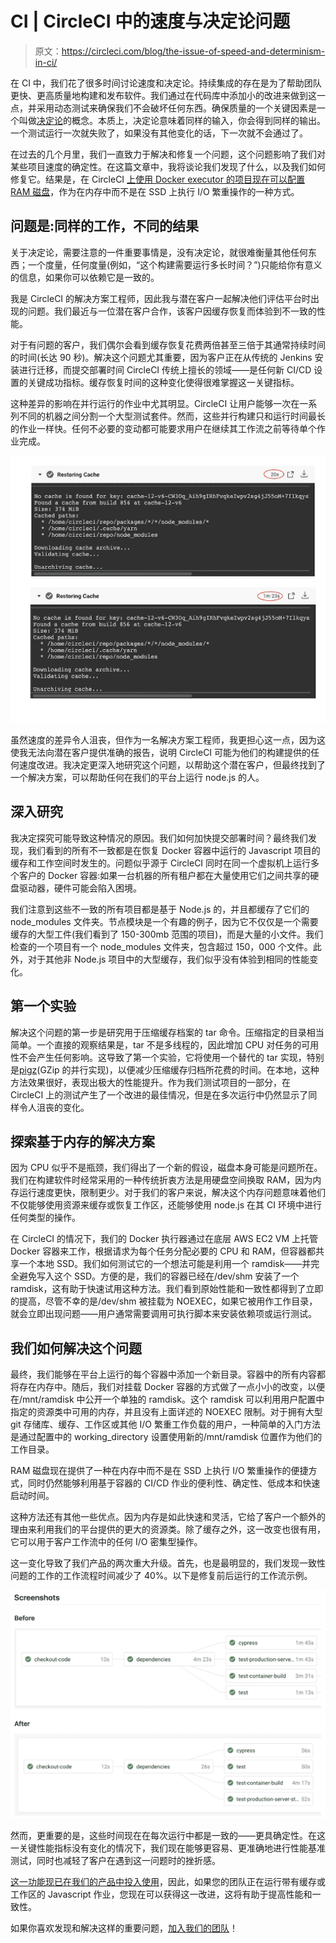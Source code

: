 # CI | CircleCI 中的速度与决定论问题

> 原文：<https://circleci.com/blog/the-issue-of-speed-and-determinism-in-ci/>

在 CI 中，我们花了很多时间讨论速度和决定论。持续集成的存在是为了帮助团队更快、更高质量地构建和发布软件。我们通过在代码库中添加小的改进来做到这一点，并采用动态测试来确保我们不会破坏任何东西。确保质量的一个关键因素是一个叫做[决定论](https://circleci.com/blog/preserve-build-integrity-prevent-problems-deterministic-builds/)的概念。本质上，决定论意味着同样的输入，你会得到同样的输出。一个测试运行一次就失败了，如果没有其他变化的话，下一次就不会通过了。

在过去的几个月里，我们一直致力于解决和修复一个问题，这个问题影响了我们对某些项目速度的确定性。在这篇文章中，我将谈论我们发现了什么，以及我们如何修复它。结果是，在 CircleCI [上使用 Docker executor 的项目现在可以配置 RAM 磁盘](https://circleci.com/docs/executor-types/#ram-disks)，作为在内存中而不是在 SSD 上执行 I/O 繁重操作的一种方式。

## 问题是:同样的工作，不同的结果

关于决定论，需要注意的一件重要事情是，没有决定论，就很难衡量其他任何东西；一个度量，任何度量(例如，“这个构建需要运行多长时间？”)只能给你有意义的信息，如果你可以依赖它是一致的。

我是 CircleCI 的解决方案工程师，因此我与潜在客户一起解决他们评估平台时出现的问题。我们最近与一位潜在客户合作，该客户因缓存恢复而体验到不一致的性能。

对于有问题的客户，我们偶尔会看到缓存恢复花费两倍甚至三倍于其通常持续时间的时间(长达 90 秒)。解决这个问题尤其重要，因为客户正在从传统的 Jenkins 安装进行迁移，而提交部署时间 CircleCI 传统上擅长的领域——是任何新 CI/CD 设置的关键成功指标。缓存恢复时间的这种变化使得很难掌握这一关键指标。

这种差异的影响在并行运行的作业中尤其明显。CircleCI 让用户能够一次在一系列不同的机器之间分割一个大型测试套件。然而，这些并行构建只和运行时间最长的作业一样快。任何不必要的变动都可能要求用户在继续其工作流之前等待单个作业完成。

![determinism-cache-times.png](img/510669c791a2c7190e6070f412673db7.png)

虽然速度的差异令人沮丧，但作为一名解决方案工程师，我更担心这一点，因为这使我无法向潜在客户提供准确的报告，说明 CircleCI 可能为他们的构建提供的任何速度改进。我决定更深入地研究这个问题，以帮助这个潜在客户，但最终找到了一个解决方案，可以帮助任何在我们的平台上运行 node.js 的人。

## 深入研究

我决定探究可能导致这种情况的原因。我们如何加快提交部署时间？最终我们发现，我们看到的所有不一致都是在恢复 Docker 容器中运行的 Javascript 项目的缓存和工作空间时发生的。问题似乎源于 CircleCI 同时在同一个虚拟机上运行多个客户的 Docker 容器:如果一台机器的所有租户都在大量使用它们之间共享的硬盘驱动器，硬件可能会陷入困境。

我们注意到这些不一致的所有项目都是基于 Node.js 的，并且都缓存了它们的 node_modules 文件夹。节点模块是一个有趣的例子，因为它不仅仅是一个需要缓存的大型工件(我们看到了 150-300mb 范围的项目)，而是大量的小文件。我们检查的一个项目有一个 node_modules 文件夹，包含超过 150，000 个文件。此外，对于其他非 Node.js 项目中的大型缓存，我们似乎没有体验到相同的性能变化。

## 第一个实验

解决这个问题的第一步是研究用于压缩缓存档案的 tar 命令。压缩指定的目录相当简单。一个直接的观察结果是，tar 不是多线程的，因此增加 CPU 对任务的可用性不会产生任何影响。这导致了第一个实验，它将使用一个替代的 tar 实现，特别是[pigz](https://github.com/madler/pigz)(GZip 的并行实现)，以便减少压缩缓存归档所花费的时间。在本地，这种方法效果很好，表现出极大的性能提升。作为我们测试项目的一部分，在 CircleCI 上的测试产生了一个改进的最佳情况，但是在多次运行中仍然显示了同样令人沮丧的变化。

## 探索基于内存的解决方案

因为 CPU 似乎不是瓶颈，我们得出了一个新的假设，磁盘本身可能是问题所在。我们在构建软件时经常采用的一种传统折衷方法是用硬盘空间换取 RAM，因为内存运行速度更快，限制更少。对于我们的客户来说，解决这个内存问题意味着他们不仅能够使用资源来缓存或恢复工作区，还能够使用 node.js 在其 CI 环境中进行任何类型的操作。

在 CircleCI 的情况下，我们的 Docker 执行器通过在底层 AWS EC2 VM 上托管 Docker 容器来工作，根据请求为每个任务分配必要的 CPU 和 RAM，但容器都共享一个本地 SSD。我们如何测试它的一个想法可能是利用一个 ramdisk——并完全避免写入这个 SSD。方便的是，我们的容器已经在/dev/shm 安装了一个 ramdisk，这有助于快速试用这种方法。我们看到原始性能和一致性都得到了立即的提高，尽管不幸的是/dev/shm 被挂载为 NOEXEC，如果它被用作工作目录，就会立即出现问题——用户通常需要调用可执行脚本来安装依赖项或运行测试。

## 我们如何解决这个问题

最终，我们能够在平台上运行的每个容器中添加一个新目录。容器中的所有内容都将存在内存中。随后，我们对挂载 Docker 容器的方式做了一点小小的改变，以便在/mnt/ramdisk 中公开一个单独的 ramdisk。这个 ramdisk 可以利用用户配置中指定的资源类中可用的内存，并且没有上面详述的 NOEXEC 限制。对于拥有大型 git 存储库、缓存、工作区或其他 I/O 繁重工作负载的用户，一种简单的入门方法是通过配置中的 working_directory 设置使用新的/mnt/ramdisk 位置作为他们的工作目录。

RAM 磁盘现在提供了一种在内存中而不是在 SSD 上执行 I/O 繁重操作的便捷方式，同时仍然能够利用基于容器的 CI/CD 作业的便利性、确定性、低成本和快速启动时间。

这种方法还有其他一些优点。因为内存是如此快速和灵活，它给了客户一个额外的理由来利用我们的平台提供的更大的资源类。除了缓存之外，这一改变也很有用，它可以用于客户工作流中的任何 I/O 密集型操作。

这一变化导致了我们产品的两次重大升级。首先，也是最明显的，我们发现一致性问题的工作的工作流程时间减少了 40%。以下是修复前后运行的工作流示例。

![determinism-before-after.png](img/62baae824c9b94d25358aed6bec5267c.png)

然而，更重要的是，这些时间现在在每次运行中都是一致的——更具确定性。在这一关键性能指标没有变化的情况下，我们现在能够更容易、更准确地进行性能基准测试，同时也减轻了客户在遇到这一问题时的挫折感。

[这一功能现已在我们的产品中投入使用](https://circleci.com/docs/executor-types/#ram-disks)，因此，如果您的团队正在运行带有缓存或工作区的 Javascript 作业，您现在可以获得这一改进，这将有助于提高性能和一致性。

如果你喜欢发现和解决这样的重要问题，[加入我们的团队](https://circleci.com/careers/)！